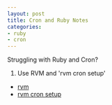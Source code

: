 ```yaml
---
layout: post
title: Cron and Ruby Notes
categories:
- ruby
- cron
---
```


Struggling with Ruby and Cron?

1. Use RVM and 'rvm cron setup'

* [rvm](https://rvm.io/rvm/install)
* [rvm cron setup](https://stackoverflow.com/questions/20672583/requiring-a-ruby-gem-in-ruby-script-breaks-cron-job-execution)